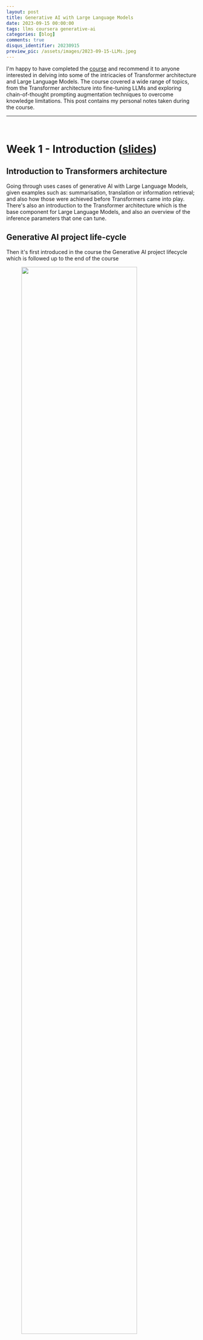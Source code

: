```yaml
---
layout: post
title: Generative AI with Large Language Models
date: 2023-09-15 00:00:00
tags: llms coursera generative-ai
categories: [blog]
comments: true
disqus_identifier: 20230915
preview_pic: /assets/images/2023-09-15-LLMs.jpeg
---
```


I'm happy to have completed the [course](https://www.coursera.org/learn/generative-ai-with-llms) and recommend it to anyone interested in delving into some of the intricacies of Transformer architecture and Large Language Models. The course covered a wide range of topics, from the Transformer architecture into fine-tuning LLMs and exploring chain-of-thought prompting augmentation techniques to overcome knowledge limitations. This post contains my personal notes taken during the course.

---

<br>

# __Week 1 - Introduction__ ([slides](/assets/documents/Coursera-Generative-AI-with-LLMs/Generative_AI_with_LLMs-W1.pdf))

<!--
- Discuss model pre-training and the value of continued pre-training vs fine-tuning
- Define the terms Generative AI, large language models, prompt, and describe the transformer architecture that powers LLMs
- Describe the steps in a typical LLM-based, generative AI model lifecycle and discuss the constraining factors that drive decisions at each step of model lifecycle
- Discuss computational challenges during model pre-training and determine how to efficiently reduce memory footprint
- Define the term scaling law and describe the laws that have been discovered for LLMs related to training dataset size, compute budget, inference requirements, and other factors.
-->

## __Introduction to Transformers architecture__

Going through uses cases of generative AI with Large Language Models, given examples such as: summarisation, translation or information retrieval; and also how those were achieved before Transformers came into play. There's also an introduction to the Transformer architecture which is the base component for Large Language Models, and also an overview of the inference parameters that one can tune.

## __Generative AI project life-cycle__

Then it's first introduced in the course the Generative AI project lifecycle which is followed up to the end of the course


<figure>
  <img style="width: 85%; height: 85%" src="/assets/images/2023-09-15-Generative_AI_project_life-cycle.png">
  <figcaption>Figure 1 - Generative AI projet life-cycle as presented in the course.</figcaption>
</figure>

## __Prompt Engineering and Inference Paramaters__

### __In-Context Learning__

- __no-prompt engineering__: just asking the model predict next sequence of words

		"Whats the capital of Portugal?"


    <span style="height: 20px; display: block;"></span>


- __zero-shot___:  giving an instruction for a task

		"Classify this review: I loved this movie! Sentiment: "


    <span style="height: 20px; display: block;"></span>


- __one-shot__ - giving an instruction for a task with one example
	
		"Classify this review: I loved this movie! Sentiment: Positive"
	
		"Classify this review: I don't like this album! Sentiment: "
	

    <span style="height: 20px; display: block;"></span>

- __few shot__ - giving an instruction for a task with a few examples (2~6)


		"Classify this review: I loved this movie! Sentiment: Positive"
	
		"Classify this review: I don't like this album! Sentiment: Negative"
		
		...
		
		"Classify this review: I don't like this soing! Sentiment: "

### __Inference Parameters__

<figure>
  <img style="width: 85%; height: 85%" src="/assets/images/2023-09-15-Generative_configuration_-_inference_parameters.png">
  <figcaption>Figure 2 - Parameters affecting how the model selects the next token to generate.</figcaption>
</figure>

- __greedy__: the word/token with the highest probability is selected.

- __random(-weighted) sampling__: select a token using a random-weighted strategy across the probabilities of all tokens.

- __top-k__: select an output from the top-k results after applying random-weighted strategy using the probabilities

<figure>
  <img style="width: 45%; height: 25%" src="/assets/images/2023-09-15-top-k.png">
  <figcaption>Figure 3 - top-k, with k=3</figcaption>
</figure>

- __top-p__: select an output using the random-weighted strategy with the top-ranked consecutive results by probability and with a cumulative probability <= p

<figure>
  <img style="width: 45%; height: 25%" src="/assets/images/2023-09-15-top-p.png">
  <figcaption>Figure 4 - top-p, with p=30.</figcaption>
</figure>



- temperature: 
	higher temperature higher randomness, affects softmax directly and how probability is computed
	temperature >1
	temperature <1
	temperature = 1 softmax function at default, unaltered prob distribution


- see the __[transformers.GenerationConfig](https://huggingface.co/docs/transformers/v4.29.1/en/main_classes/text_generation#transformers.GenerationConfig)__ class for the complete details

### __Laboratory Exercise #1__

The lab exercise consists of a dialogue summarisation task using the T5 model from Huggingface and the XXX dataset by exploring how in-context learning and inference parameters affects the output of the model.

## __Large Language Models pre-training and Scaling Laws__

- models are trained on vast amounts of text data
	- pre-training
	- computational challenges
	- quantisation is always necessary then training
- scaling laws for LLMs and 
	- used to design compute optimal models



LLM pre-training and scaling laws

architectures:

- encoder only
- encoder-decoder
- decoder only

training models:

- Computational challenges of training LLMs
- memory requirements
- techniques to reduce memory requirement
- to train you need around 20x more the size of the model in number of parameters
- Efficient multi-GPU compute strategies

Scaling laws and compute-optimal models:

- compute budget
- dataset size
- model size

- optimal parameters and tokens
	

Pre-training for domain adaptation

- BloombergGPT
- BloombergGPT: A Large Language Model for Finance
- https://arxiv.org/abs/2303.17564


learning memory optimisations and parallel computing for efficient LLms training

<br>

---

<br>

## __Week 2: Fine-Tuning__ ([slides](/assets/documents/Coursera-Generative-AI-with-LLMs/Generative_AI_with_LLMs-W2.pdf))

<!--
- Fine-tuning
    Describe how fine-tuning with instructions using prompt datasets can improve performance on one or more tasks
    Define catastrophic forgetting and explain techniques that can be used to overcome it
    Define the term Parameter-efficient Fine Tuning (PEFT)
    Explain how PEFT decreases computational cost and overcomes catastrophic forgetting
    Explain how fine-tuning with instructions using prompt datasets can increase LLM performance on one or more tasks

	- instruction fine-tunning
	- fine-tunning for specific application
	- parameter efficient fine-tunning (PEFT)
	- LoRA - 
-->

## __Instruction Fine-Tuning__

Instruction fine-tuning/fine-tuning trains the whole model parameters using examples that demonstrate how it should respond to a specific instruction, e.g:

		
	[PROMT]
	[1.EXAMPLE TEXT]
	[1.EXAMPLE COMPLETION]
	
	[PROMT]
	[2.EXAMPLE TEXT]
	[2.EXAMPLE COMPLETION]
	
	...
	
	[PROMT]
	[n.EXAMPLE TEXT]
	[n.EXAMPLE COMPLETION]
	

- All of the model's weights are updated (__full fine-tuning__) and it involves using many prompt-completion examples as the labeled training dataset to continue training the model by updating its weights

- Comparing to in-context learning, where one only provides prompt-completion during inference, here we do it during training

- Adapting a foundation model through instruction fine-tuning, requires __prompt templates and datasets__

- Compare the __LLM completion__ with the __label__ use the loss (cross-entropy) to calculate the loss between the two token distribution, and use the loss the updated the model weights using back-propagation

- The instruction fine-tuning dataset can include multiple tasks

### __Single-Task Fine-Tuning__

- An application may only need to perform a single task, one can fine-tune a pre-trained model to improve performance the single-task only

- Often just 500-1,000 examples can result in good performance, however, this process may lead to a phenomenon called __catastrophic forgetting__

- Happens because the full fine-tuning process modifies the weights of the original LLM

- Leads to great performance on the single fine-tuning task, it can degrade performance on other tasks

### __Multi-Task Fine-Tuning__

		
	Summarize the following text
	[1.EXAMPLE TEXT]
	[1.EXAMPLE COMPLETION]
	
	Classify the following reviews
	[2.EXAMPLE TEXT]
	[2.EXAMPLE COMPLETION]
	
	...
	
	Extract the following named-entities
	[n.EXAMPLE TEXT]
	[n.EXAMPLE COMPLETION]
	

- Requires lot of data, one may need as many as 50-100,000 examples

- Fine-tuned Language Net

	- FLAN-T5 - fine-tune version of pre-trained T5 model
	- Paper: [Scaling Instruction-Finetuned Language Models](https://arxiv.org/abs/2210.11416)

## __Model Evaluation__

### __ROUGE__

- based on $$n$$-grams
   
   $$\text{ROUGE-Precision} = \frac{\text{n-grams matches}}{\text{n-grams in reference}}$$

   $$\text{ROUGE-Recall} = \frac{\text{n-grams matches}}{\text{n-grams in output}}$$
   		
   
- __ROUGE-L-score__: longest common subsequence between generated output and reference
   
   $$\text{ROUGE-Precision} = \frac{\text{LCS(gen,ref)}}{\text{n-grams in reference}}$$

   $$\text{ROUGE-Recall} = \frac{\text{LCS(gen,ref)}}{\text{n-grams in output}}$$

### __BLEU__
   
- focuses on precision, it computes the precisions across different $$n$$-gram sizes and then averaged

## __Benchmarks__

- [GLUE 2018](https://gluebenchmark.com/leaderboard/)
- [SUPERGLUE 2019](https://super.gluebenchmark.com/leaderboard)
- [Measuring Massive Multitask Language Understanding 2021](https://github.com/hendrycks/test)
- [BIG Bench 2023](https://github.com/google/BIG-bench)
- [Holistic Evaluation of Language Models 2023](https://crfm.stanford.edu/helm/latest/)


---

## __Parameter Efficient Fine-Tuning__

During a full-fine tuning of LLMs every model weight is updated during supervised learning, this operation has memory requirements which can be 12-20x the model's memory:
  - gradients
  - forward activations
  - temporary memory for training process


There are techniques, called Parameter Efficient Fine-Tuning (PEFT) to train LLMs for specific tasks and which don't require to train ever weight in the model:

  - only a small number of trainable layers
  - LLM with additional layers, new trainable layers
  - can often be performed on a single GPU
  - less prone to catastrophic forgetting
  - these weights are trained for each task and can be easily swapped out for inference

<figure>
  <img style="width: 25%; height: 25%" src="/assets/images/2023-09-15-PEFT-small-number-of-layers.png">
  <figcaption>Figure 1 - .</figcaption>
</figure>


<figure>
  <img style="width: 25%; height: 25%" src="/assets/images/2023-09-15-PEFT-news-layers.png">
  <figcaption>Figure 1 - .</figcaption>
</figure>


Main classes of PEFT methods:

 - Selective: fine-tune only a subset of the original LLM parameters
 - Reparameterization:
    - work with the original LLM parameters, but reduce the number of parameters to train by creating new low rank transformations of the original network weights
 - Additive
	- add trainable layers or parameters to model
		- adapters
		- soft prompts: prompt tuning
		

There are several approaches to identify which parameters you want to update: only certain components of the model or specific layers, or even individual parameter types.
Researchers have found that the performance of these methods is mixed and there are significant trade-offs between parameter efficiency and compute efficiency.




Lastly, additive methods carry out fine-tuning by keeping all of the original LLM weights frozen and introducing new trainable components.

Adapter methods add new trainable layers to the architecture of the model, typically inside the encoder or decoder components after the attention or feed-forward layers.
Soft prompt methods, on the other hand, keep the model architecture fixed and frozen, and focus on manipulating
the input to achieve better performance.
This can be done by adding trainable parameters to the prompt embeddings or keeping the input fixed and retraining the embedding weights.

- [Scaling Down to Scale Up: A Guide to Parameter-Efficient Fine-Tuning](https://vladlialin.com/publications/peft-survey)-


### __PEFT techniques: LoRA__ 

	
LoRA:
 - Low-Rank Adaptation for Large Language Models (LoRA)
 - two new matrices much lower dimensions, new weights for tokens, replace original weights
 - how to choose the rank for the matrices? original paper found plateu at 16
 - 4-32 good trade-off
 - decomposes weights into two smaller rank matrices and trains those instead of the full model
 - QLoRA (ideia: combined it with quantization techniques)


Soft Prompts:
 - improve without changing the weights
 - prompt tunning
 - not promot enginerrong 
	- prompt enginerrong: work on the language of input prompt
 - With prompt tuning, you add additional trainable tokens to your prompt and leave it up to the supervised learning process to determine their optimal values. The set of trainable tokens is called a soft prompt, and it gets prepended to embedding vectors that represent your input text. The soft prompt vectors have the same length as the embedding vectors of the language tokens. And including somewhere between 20 and 100 virtual tokens can be sufficient for good performance. The tokens that represent natural language are hard in the sense that they each correspond to a fixed loc
	- soft prompt
		a set of trainable tokens that are added to a prompt and whose values are updated during additional training to improve performance on specific tasks


### Laboratory Exercises


You just run code nothing is expected - although you can play around with the parameters


### Reading material


Multi-task, instruction fine-tuning

    Scaling Instruction-Finetuned Language Models

 - Scaling fine-tuning with a focus on task, model size and chain-of-thought data.

Introducing FLAN: More generalizable Language Models with Instruction Fine-Tuning

     - This blog (and article) explores instruction fine-tuning, which aims to make language models better at performing NLP tasks with zero-shot inference.

Model Evaluation Metrics

    HELM - Holistic Evaluation of Language Models

 - HELM is a living benchmark to evaluate Language Models more transparently. 

General Language Understanding Evaluation (GLUE) benchmark

 - This paper introduces GLUE, a benchmark for evaluating models on diverse natural language understanding (NLU) tasks and emphasizing the importance of improved general NLU systems.

SuperGLUE

 - This paper introduces SuperGLUE, a benchmark designed to evaluate the performance of various NLP models on a range of challenging language understanding tasks.

ROUGE: A Package for Automatic Evaluation of Summaries

 - This paper introduces and evaluates four different measures (ROUGE-N, ROUGE-L, ROUGE-W, and ROUGE-S) in the ROUGE summarization evaluation package, which assess the quality of summaries by comparing them to ideal human-generated summaries.

Measuring Massive Multitask Language Understanding (MMLU)

 - This paper presents a new test to measure multitask accuracy in text models, highlighting the need for substantial improvements in achieving expert-level accuracy and addressing lopsided performance and low accuracy on socially important subjects.

BigBench-Hard - Beyond the Imitation Game: Quantifying and Extrapolating the Capabilities of Language Models

     - The paper introduces BIG-bench, a benchmark for evaluating language models on challenging tasks, providing insights on scale, calibration, and social bias.

Parameter- efficient fine tuning (PEFT)

    Scaling Down to Scale Up: A Guide to Parameter-Efficient Fine-Tuning

 - This paper provides a systematic overview of Parameter-Efficient Fine-tuning (PEFT) Methods in all three categories discussed in the lecture videos.

On the Effectiveness of Parameter-Efficient Fine-Tuning

     - The paper analyzes sparse fine-tuning methods for pre-trained models in NLP.

LoRA

    LoRA Low-Rank Adaptation of Large Language Models

 -  This paper proposes a parameter-efficient fine-tuning method that makes use of low-rank decomposition matrices to reduce the number of trainable parameters needed for fine-tuning language models.

QLoRA: Efficient Finetuning of Quantized LLMs

     - This paper introduces an efficient method for fine-tuning large language models on a single GPU, based on quantization, achieving impressive results on benchmark tests.

Prompt tuning with soft prompts

    The Power of Scale for Parameter-Efficient Prompt Tuning

 - The paper explores "prompt tuning," a method for conditioning language models with learned soft prompts, achieving competitive performance compared to full fine-tuning and enabling model reuse for many tasks.


---


## __Week 3: Reinforcement Learning From Human Feedback (RLHF)__ ([slides](/assets/documents/Coursera-Generative-AI-with-LLMs/Generative_AI_with_LLMs-W3.pdf))

- Reinforcement Learning with Human Feedback
- Describe how RLHF uses human feedback to improve the performance and alignment of large language models
- Explain how data gathered from human labellers is used to train a reward model for RLHF
- Define chain-of-thought prompting and describe how it can be used to improve LLMs reasoning and planning abilities
- Discuss the challenges that LLMs face with knowledge cut-offs, and explain how information retrieval and augmentation techniques can overcome these challenges

### Reinforcement Learning From Human Feedback (RLHF)

- align the model with human values

- Reinforcement Learning
	- type of machine learning where an agent learns to make decisions
	related to a specific goal by taking actions in an envorinment with
	the objective of maximizing the reward received for actions taken
	- Agent
	- Environment

### the case of fine-tuning large language models with RLHF.

- the agent's policy that guides the actions is the LLM,

- its objective is to generate text that is perceived as being aligned with the human preferences, i.e.: helpful, accurate, and non-toxic.


- environment is the context window of the model, the space in which text can be entered via a prompt.

- The state that the model considers before taking an action is the current context. That means any text currently contained in the context window.

- The action here is the act of generating text. This could be a single word, a sentence, or a longer form text, depending on the task specified by the user.

- The action space is the token vocabulary, meaning all the possible tokens that the model can choose from to generate the completion.

- How an LLM decides to generate the next token in a sequence, depends on the statistical representation of language that it learned during its training. At any given moment, the action that the model will take, meaning which token it will choose next, depends on the prompt text in the context and the probability distribution over the vocabulary space.

- The reward is assigned based on how closely the completions align with human preferences.


Given the variation in human responses to language, determining the reward is more complicated: One way you can do this is to have a human evaluate all of the completions of the model against some alignment metric, such as determining whether the generated text is toxic or non-toxic. This feedback can be represented as a scalar value, either a zero or a one. The LLM weights are then updated iteratively to maximize the reward obtained from the human classifier,
enabling the model to generate non-toxic completions.

However, obtaining human feedback can be time consuming and expensive.

As a practical and scalable alternative, you can use an additional model,
known as the reward model, to classify the outputs of the LLM and
evaluate the degree of alignment with human preferences.

You'll start with a smaller number of human examples to train the secondary
model by your traditional supervised learning methods.
Once trained, you'll use the reward model to assess the output of the LLM and
assign a reward value, which in turn gets used to update the weights off the LLM and
train a new human aligned version.
Exactly how the weights get updated as the model completions are assessed,
depends on the algorithm used to optimize the policy. 

## reward model

### collect data and training a reward model

- select a model which has capability for the task you are interested
- LLM + prompt dataset = produce a set of completions
- collect human feedback from the produced completions 
- humans rank completions to prompts for a task

- ranking to pairwise for supervised learning

- ranking gives more training data to train the reward model in comparison for instance to a thumbs up/down approach

- use the model as a binary classifier
- a reward model can be as well an LLM such as BERT for instance

### RLHF: Fine-tuning with reinforcement learning

- using a reward model within the RLHF
- remember one should start with an LLM that already has good performance on your task of interests

1) pass prompt P to an instruct LLM get the output X
2) pass the pair (P,X) to the reward model, and the get reward score
3) passs the reward value to the RL algorithm to updarted the wieght os the LLM
4) RL-updated LLM

- this is repeat and the LLM should converge to a human-aligned LLM and the reward should improve after each iteration

- stop when some defined threshold value for helpfulness is reached or this is repeated for a number n of steps

### RL Algorithm

- Proximal Policy Optimization (PPO)

- PPO makes updates to the LLM. The updates are small and within a bounded region, resulting in an updated LLM that is close to the previous version, hence the name Proximal Policy Optimization. 

- You start PPO with your initial instruct LLM, then at a high level, each cycle of PPO goes over two phases:

	- In Phase I, the LLM, is used to carry out a number of experiments, completing the given prompts.
		
		- These experiments allow you to update the LLM against the reward model in Phase II
		- The reward model captures the human preferences, can define how helpful, harmless, and honest the responses are. 
		- The expected reward of a completion is an important quantity used in the PPO objective.
		- We estimate this quantity through a separate head of the LLM called the value function.
		- Calculate value loss
	
	- In Phase II you make a small updates to the model and evaluate 	the impact of those updates on	your alignment goal for the model.

        - The model weights updates are 	guided by the prompt completion,	losses, and rewards.
		- PPO also ensures to keep the model updates within 	a certain small region called the trust region. 	This is where the proximal aspect of PPO comes into play. 	Ideally, this series of small updates 	will move the model towards higher rewards.



In PPO, the goal is to find an improved policy for an agent by iteratively updating its parameters based on the rewards received from interacting with the environment. However, updating the policy too aggressively can lead to unstable learning or drastic policy changes. To address this, PPO introduces a constraint that limits the extent of policy updates. This constraint is enforced by using KL-Divergence.

To understand how KL-Divergence works, imagine we have two probability distributions: the distribution of the original LLM, and a new proposed distribution of an RL-updated LLM. KL-Divergence measures the average amount of information gained when we use the original policy to encode samples from the new proposed policy. By minimizing the KL-Divergence between the two distributions, PPO ensures that the updated policy stays close to the original policy, preventing drastic changes that may negatively impact the learning process.

https://huggingface.co/blog/trl-peft

KL-divergence.png

### Reward Hacking

- As the policy tries to optimize the reward, it can diverge too much from the initial language model.
 
- For example the model can start to generate completions that will lead to very low toxicity scores by including phrases like most awesome, most incredible, sounding very exaggerated.

- The model could also start generating nonsensical, grammatically incorrect text that just happens to maximize the rewards in a similar way, outputs like this are definitely not very useful. To prevent our board hacking from happening, you can use the initial instruct LLM as performance reference. Let's call it the reference model. The weights of the reference model are frozen and are not updated during iterations of RHF. This way, you always maintain a single reference model to compare to. During training, each prompt is passed to both models, generating a completion by the reference LLM and the intermediate LLM updated model. At this point, you can compare the two completions and calculate a value called the Kullback-Leibler divergence, or KL divergence for short. KL divergence is a statistical measure of how different two probability distributions are. You can use it to compare the completions off the two models and determine how much the updated model has diverged from the reference. 


- KL divergence is calculated for each generate a token across the whole vocabulary off the LLM. This can easily be tens or hundreds of thousands of tokens. However, using a softmax function, you've reduced the number of probabilities to much less than the full vocabulary size. Keep in mind that this is still a relatively compute expensive process. You will almost always benefit from using GPUs. 

- Once you've calculated the KL divergence between the two models, you added as a term to the reward calculation. This will penalize the RL updated model if it shifts too far from the reference LLM and generates completions that are two different.

- Note that you now need to full copies of the LLM to calculate the KL divergence, the frozen reference LLM, and the oral updated PPO LLM.

- By the way, you can benefit from combining our relationship with puffed. In this case, you only update the weights of a path adapter, not the full weights of the LLM. This means that you can reuse the same underlying LLM for both the reference model and the PPO model, which you update with a trained path parameters. This reduces the memory footprint during training by approximately half.

- Once you have completed your RHF alignment of the model, you will want to assess the model's performance. The number you'll use here is the toxicity score, this is the probability of the negative class, in this case, a toxic or hateful response averaged across the completions. If RHF has successfully reduce the toxicity of your LLM, this score should go down. First, you'll create a baseline toxicity score for the original instruct LLM by evaluating its completions off the summarization data set with a reward model that can assess toxic language.

- Then you'll evaluate your newly human aligned model on the same data set and compare the scores.

### Scaling Human Feedback

Although you can use a reward model to eliminate the need for human evaluation during RLHF fine tuning, the human effort required to produce the trained reward model in the first place is huge. 

The labeled data set used to train the reward model typically requires large teams of labelers, sometimes many thousands of people to evaluate many prompts each. This work requires a lot of time and other resources which can be important limiting factors. As the number of models and use cases increases, human effort becomes a limited resource.

Methods to scale human feedback are an active area of research.

One idea to overcome these limitations is to scale through model self supervision.

Constitutional AI is one approach of scale supervision.

First proposed in 2022 by researchers at Anthropic, Constitutional AI is a method for training models using a set of rules and principles that govern the model's behavior.
Together with a set of sample prompts, these form the constitution.

You then train the model to self critique and revise its responses to comply with those principles.

Constitutional AI is useful not only for scaling feedback, it can also help address some unintended consequences of RLHF.

For example, depending on how the prompt is structured, an aligned model may end up revealing harmful information as it tries to provide the most helpful response it can.

As an example, imagine you ask the model to give you instructions on how to hack your neighbor's WiFi.

Because this model has been aligned to prioritize helpfulness, it actually tells you about an app that lets you do this, even though this activity is illegal.
 
Providing the model with a set of constitutional principles can help the model balance these competing interests and minimize the harm.
Here are some example rules from the research paper
that Constitutional AI I asks LLMs to follow.
For example, you can tell the model to choose
the response that is the most
helpful, honest, and harmless.
But you can play some bounds on this,
asking the model to prioritize harmlessness by
assessing whether it's response encourages illegal,
unethical, or immoral activity.
Note that you don't have to
use the rules from the paper,
you can define your own set of rules that is best
suited for your domain and use case.
When implementing the Constitutional AI method,
you train your model in two distinct phases.
In the first stage, you carry out supervised learning,
to start your prompt the model in ways that
try to get it to generate harmful responses,
this process is called red teaming.
You then ask the model to critique
its own harmful responses according to
the constitutional principles and
revise them to comply with those rules.
Once done, you'll fine-tune
the model using the pairs of red team
prompts and the revised constitutional responses.
Let's look at an example of
how one of these prompt completion pairs is generated.
Let's return to the WiFi hacking problem.

As you saw earlier,
this model gives you a harmful response
as it tries to maximize its helpfulness.
To mitigate this, you augment the prompt
using the harmful completion and
a set of predefined instructions that
ask the model to critique its response.
Using the rules outlined in the Constitution,
the model detects the problems in its response.
In this case, it correctly acknowledges
that hacking into someone's WiFi is illegal.
Lastly, you put all the parts
together and ask the model to write
a new response that removes
all of the harmful or illegal content.
The model generates a new answer
that puts the constitutional principles
into practice and does not
include the reference to the illegal app.
The original red team prompt,
and this final constitutional response
can then be used as training data.
You'll build up a data set of
many examples like this to create
a fine-tuned NLM that has learned how
to generate constitutional responses.
The second part of
the process performs reinforcement learning.
This stage is similar to RLHF,
except that instead of human feedback,
we now use feedback generated by a model.

This is sometimes referred to as reinforcement learning from AI feedback or RLAIF. Here you use the fine-tuned model from the previous step to generate a set of responses to your prompt. You then ask the model which of the responses is preferred according to the constitutional principles.

The result is a model generated preference dataset that you can use to train a reward model. With this reward model, you can now fine-tune your model further using a reinforcement learning algorithm like PPO, as discussed earlier.

## Laboratory Exercise 3


 2 - Load FLAN-T5 Model, Prepare Reward Model and Toxicity Evaluator

    2.1 - Load Data and FLAN-T5 Model Fine-Tuned with Summarization Instruction
    2.2 - Prepare Reward Model
    2.3 - Evaluate Toxicity

3 - Perform Fine-Tuning to Detoxify the Summaries

    3.1 - Initialize PPOTrainer
    3.2 - Fine-Tune the Model
    3.3 - Evaluate the Model Quantitatively
    3.4 - Evaluate the Model Qualitatively


## Large Language Models-powered Applications


LLM optimisation techniques

### Distillation:

1. Freeze the teacher model's weights and use it to generate completions for your training data. At the same time, you generate completions for the training data using your student model.

2. The knowledge distillation between teacher and student model is achieved by __minimizing a loss function called the distillation loss__. To calculate this loss, distillation __uses the probability distribution over tokens that is produced by the teacher model's softmax layer__.

3. Now, the teacher model is already fine tuned on the training data. So the probability distribution likely closely matches the ground truth data and won't have much variation in tokens. That's why Distillation applies a little trick adding a temperature parameter to the softmax function. As you learned in lesson one, a higher temperature increases the creativity of the language the model generates. With a temperature parameter greater than one, the probability distribution becomes broader and less strongly peaked. This softer distribution provides you with a set of tokens that are similar to the ground truth tokens.

- __soft labels__: freeze the teacher model's weights and use it to generate completions for your training data (adding a temperature parameter)

- __soft predictions__: generate completions for the training data using your student model (adding a temperature parameter)

In parallel, you train the student model to generate the correct predictions based on your ground truth training data.
Here, you don't vary the temperature setting and instead use the standard softmax function.

__hard predictions__: train the student model to generate the correct predictions based on your ground truth training data, don't vary the temperature setting use the standard softmax function

__hard labels__: ground truth

The loss between these two is the __student loss__. The combined __distillation and student losses__ are used to update the weights of the student model via back propagation.__

The key benefit of distillation methods is that the smaller student model can be used for inference in deployment instead of the teacher model.

In practice, distillation is not as effective for generative decoder models. It's typically more effective for encoder only models, such as Burt that have a lot of representation redundancy. Note that with Distillation, you're training a second, smaller model to use during inference. You aren't reducing the model size of the initial LLM in any way.

### Quantisation:

- quantization quantization-training
- post-training quantization

### Pruning: 

- remove weights with values close or equal to zero
- full model-retraining 
- PEFT/LoRA
- Post-Training

### Generative AI Project Lifecycle Cheat Sheet

## Using the LLM in Applications

- Augment LLM knowledge with external components

- Retrieval augmented generation (RAG)

	- Retriever
		- Query Encoder - encodes the data in the same format as the external documents
		- External information sources

	- Extended prompt that contains information retrieved from external documents is then passed to the LLM
	

- Reasoning tasks with multiple steps
- Chain of thought prompting

- Program-aided language models (PAL)

- ReAct: Combining reasoning and action
	- https://arxiv.org/abs/2210.03629
	- ReAct: Synergizing Reasoning and Acting in Language Models

- LangChainn:
	- tools
	- prompt templates
	- memory
	- agents: PAL, ReAct

## LLM application architectures

LLM is only one part of the history...


### Issues with LLM

toxiticiy
hallucination
use of intellectual property

